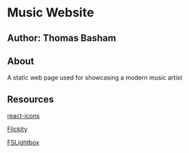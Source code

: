 # Music Website

## Author: Thomas Basham

## About

A static web page used for showcasing a modern music artist

## Resources

[react-icons](https://react-icons.github.io/react-icons)

[Flickity](https://flickity.metafizzy.co/)

[FSLightbox](https://fslightbox.com/react/documentation/updating-props)
